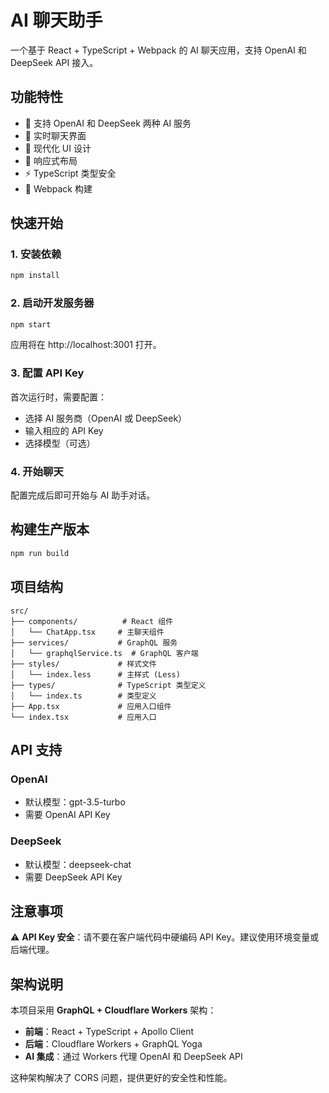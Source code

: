 # AI 聊天助手

一个基于 React + TypeScript + Webpack 的 AI 聊天应用，支持 OpenAI 和 DeepSeek API 接入。

## 功能特性

- 🤖 支持 OpenAI 和 DeepSeek 两种 AI 服务
- 💬 实时聊天界面
- 🎨 现代化 UI 设计
- 📱 响应式布局
- ⚡ TypeScript 类型安全
- 🔧 Webpack 构建

## 快速开始

### 1. 安装依赖

```bash
npm install
```

### 2. 启动开发服务器

```bash
npm start
```

应用将在 http://localhost:3001 打开。

### 3. 配置 API Key

首次运行时，需要配置：
- 选择 AI 服务商（OpenAI 或 DeepSeek）
- 输入相应的 API Key
- 选择模型（可选）

### 4. 开始聊天

配置完成后即可开始与 AI 助手对话。

## 构建生产版本

```bash
npm run build
```

## 项目结构

```
src/
├── components/          # React 组件
│   └── ChatApp.tsx     # 主聊天组件
├── services/           # GraphQL 服务
│   └── graphqlService.ts  # GraphQL 客户端
├── styles/             # 样式文件
│   └── index.less      # 主样式 (Less)
├── types/              # TypeScript 类型定义
│   └── index.ts        # 类型定义
├── App.tsx             # 应用入口组件
└── index.tsx           # 应用入口
```

## API 支持

### OpenAI
- 默认模型：gpt-3.5-turbo
- 需要 OpenAI API Key

### DeepSeek
- 默认模型：deepseek-chat
- 需要 DeepSeek API Key

## 注意事项

⚠️ **API Key 安全**：请不要在客户端代码中硬编码 API Key。建议使用环境变量或后端代理。

## 架构说明

本项目采用 **GraphQL + Cloudflare Workers** 架构：

- **前端**：React + TypeScript + Apollo Client
- **后端**：Cloudflare Workers + GraphQL Yoga
- **AI 集成**：通过 Workers 代理 OpenAI 和 DeepSeek API

这种架构解决了 CORS 问题，提供更好的安全性和性能。